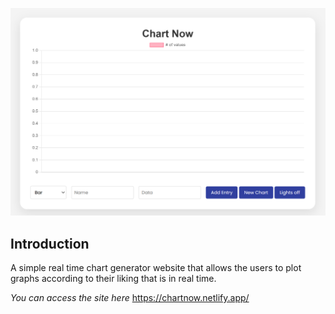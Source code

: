 ![Chart Generator](https://github.com/Silent-Ame/Chart-Generator/blob/main/demo.png)

## Introduction
A simple real time chart generator website that allows the users to plot graphs according to their
liking that is in real time.

*You can access the site here*
https://chartnow.netlify.app/
